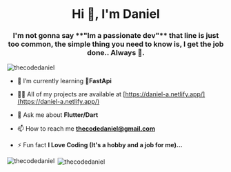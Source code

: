 

<!---
TheCodeDaniel/TheCodeDaniel is a ✨ special ✨ repository because its `README.md` (this file) appears on your GitHub profile.
You can click the Preview link to take a look at your changes.
--->

<h1 align="center">Hi 👋, I'm Daniel</h1>
<h3 align="center">I'm not gonna say **"Im a passionate dev"** that line is just too common, the simple thing you need to know is, I get the job done.. Always 🙂.</h3>

<p align="left"> <img src="https://komarev.com/ghpvc/?username=thecodedaniel&label=Profile%20views&color=0e75b6&style=flat" alt="thecodedaniel" /> </p>

- 🌱 I’m currently learning **🐍FastApi**

- 👨‍💻 All of my projects are available at [https://daniel-a.netlify.app/](https://daniel-a.netlify.app/)

- 💬 Ask me about **Flutter/Dart**

- 📫 How to reach me **thecodedaniel@gmail.com**

- ⚡ Fun fact **I Love Coding (It's a hobby and a job for me)...**

<p><img align="left" src="https://github-readme-stats.vercel.app/api/top-langs?username=thecodedaniel&show_icons=true&locale=en&layout=compact" alt="thecodedaniel" /></p>

<p>&nbsp;<img align="center" src="https://github-readme-stats.vercel.app/api?username=thecodedaniel&show_icons=true&locale=en" alt="thecodedaniel" /></p>


